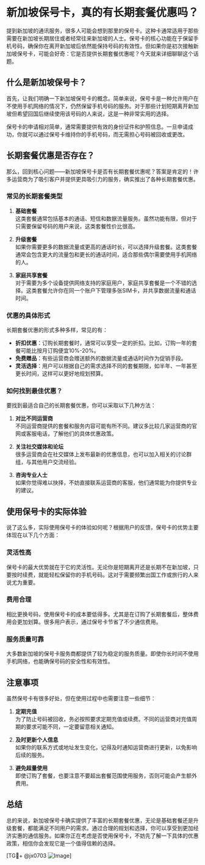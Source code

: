 # 新加坡保号卡，真的有长期套餐优惠吗？

提到新加坡的通讯服务，很多人可能会想到那里的保号卡。这种卡通常适用于那些需要在新加坡长期居住或者经常往来新加坡的人士。保号卡的核心功能在于保留手机号码，确保你在离开新加坡后依然能保持号码的有效性。但如果你是初次接触新加坡保号卡，可能会好奇：它是否提供长期套餐优惠呢？今天就来详细聊聊这个话题。

## 什么是新加坡保号卡？

首先，让我们明确一下新加坡保号卡的概念。简单来说，保号卡是一种允许用户在不使用手机网络的情况下，仍然保留手机号码的服务。对于那些计划短期离开新加坡但希望回国后继续使用该号码的人来说，这是一种非常实用的选择。

保号卡的申请相对简单，通常需要提供有效的身份证件和护照信息。一旦申请成功，你就可以通过保号卡维持你的手机号码，而无需担心号码被回收或更改。

## 长期套餐优惠是否存在？

那么，回到核心问题——新加坡保号卡是否有长期套餐优惠呢？答案是肯定的！许多运营商为了吸引客户并提供更具吸引力的服务，确实推出了各种长期套餐优惠。

### 常见的长期套餐类型

1. **基础套餐**  
   这类套餐通常包括基本的通话、短信和数据流量服务。虽然功能有限，但对于只需要保留号码的用户来说，这类套餐性价比很高。

2. **升级套餐**  
   如果你需要更多的数据流量或更高的通话时长，可以选择升级套餐。这类套餐通常会包含更大的流量包和更长的通话时间，适合那些偶尔需要使用手机网络的人。

3. **家庭共享套餐**  
   对于需要为多个设备提供网络支持的家庭用户，家庭共享套餐是一个不错的选择。这类套餐允许你在同一个账户下管理多张SIM卡，并共享数据流量和通话时间。

### 优惠的具体形式

长期套餐优惠的形式多种多样，常见的有：

- **折扣优惠**：订购长期套餐时，通常可以享受一定的折扣。比如，订购一年的套餐可能比按月订购便宜10%-20%。
- **免费赠品**：有些运营商会赠送额外的数据流量或通话时间作为促销手段。
- **灵活选择**：用户可以根据自己的需求选择不同的套餐期限，如半年、一年甚至更长时间，这样可以更好地规划预算。

### 如何找到最佳优惠？

要找到最适合自己的长期套餐优惠，你可以采取以下几种方法：

1. **对比不同运营商**  
   不同运营商提供的套餐和服务内容可能有所不同。建议多比较几家运营商的官网或客服电话，了解他们的具体优惠政策。

2. **关注社交媒体和论坛**  
   很多运营商会在社交媒体上发布最新的优惠信息，也可以加入相关的讨论群组，与其他用户交流经验。

3. **咨询专业人士**  
   如果你觉得难以抉择，不妨直接联系运营商的客服，他们通常能为你提供专业的建议。

## 使用保号卡的实际体验

说了这么多，实际使用保号卡的体验如何呢？根据用户的反馈，保号卡的优势主要体现在以下几个方面：

### 灵活性高

保号卡的最大优势就在于它的灵活性。无论你是短期离开还是长期不在新加坡，只要按时续费，就能轻松保留你的手机号码。这对于需要频繁出国工作或旅行的人来说尤为重要。

### 费用合理

相比更换号码，使用保号卡的成本要低得多。尤其是在订购了长期套餐后，整体费用会更加划算。很多用户表示，通过保号卡节省了不少通信费用。

### 服务质量可靠

大多数新加坡的保号卡服务商都提供了较为稳定的服务质量。即使你长时间不使用手机网络，也能确保号码的安全性和有效性。

## 注意事项

虽然保号卡有很多好处，但在使用过程中也需要注意一些细节：

1. **定期充值**  
   为了防止号码被回收，务必按照要求定期充值或续费。不同的运营商对充值周期的要求可能不同，一定要留意相关通知。

2. **及时更新个人信息**  
   如果你的联系方式或地址发生变化，记得及时通知运营商进行更新，以免影响后续的服务。

3. **避免超量使用**  
   即使订购了套餐，也要注意不要超出套餐范围使用服务，否则可能会产生额外费用。

## 总结

总的来说，新加坡保号卡确实提供了丰富的长期套餐优惠，无论是基础套餐还是升级套餐，都能满足不同用户的需求。通过合理的规划和选择，你可以享受到更加经济实惠的通信服务。如果你正在考虑是否使用保号卡，不妨先了解一下具体的优惠政策，相信你会发现它是一个值得信赖的选择。

[TG💪+ @jx0703 ![Image](https://github.com/user-attachments/assets/dbca1d08-cadb-493c-b0ec-ad6f7a83f270)]